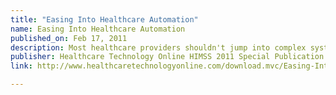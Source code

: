 ```yaml
---
title: "Easing Into Healthcare Automation"
name: Easing Into Healthcare Automation
published_on: Feb 17, 2011
description: Most healthcare providers shouldn't jump into complex systems like EHRs without a ton of preparation. This piece, which is wrote for HTO's special HIMSS 2011 print version, advises non-technical clinical and medical personnel to ease into technology so it doesn't harm their patients.
publisher: Healthcare Technology Online HIMSS 2011 Special Publication
link: http://www.healthcaretechnologyonline.com/download.mvc/Easing-Into-Healthcare-Automation-0001

---
```

